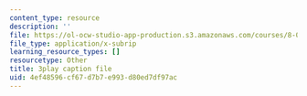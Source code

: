 ```yaml
---
content_type: resource
description: ''
file: https://ol-ocw-studio-app-production.s3.amazonaws.com/courses/8-01sc-classical-mechanics-fall-2016/4ef48596cf67d7b7e993d80ed7df97ac_l_NW5pPXhg4.srt
file_type: application/x-subrip
learning_resource_types: []
resourcetype: Other
title: 3play caption file
uid: 4ef48596-cf67-d7b7-e993-d80ed7df97ac
---
```

